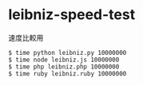 # leibniz-speed-test

速度比較用

```
$ time python leibniz.py 10000000
$ time node leibniz.js 10000000
$ time php leibniz.php 10000000
$ time ruby leibniz.ruby 10000000
```

